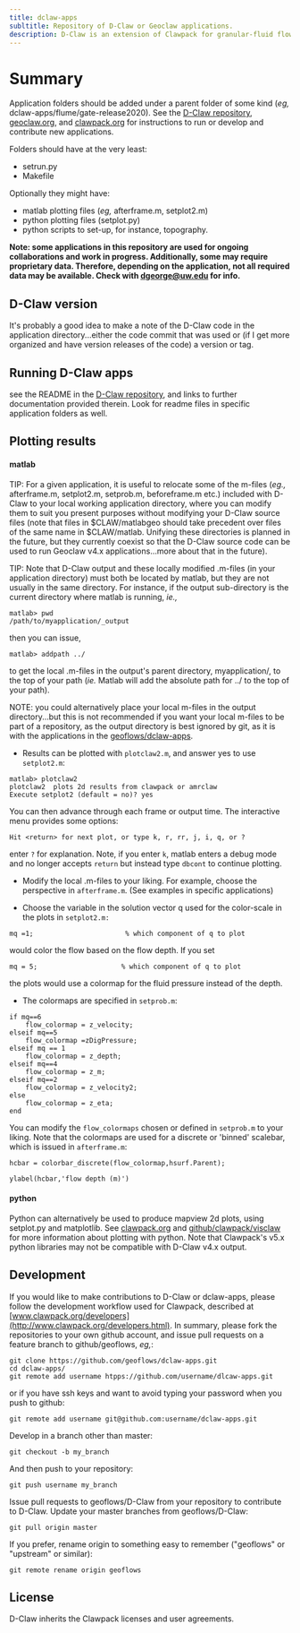 ```yaml
---
title: dclaw-apps
subltitle: Repository of D-Claw or Geoclaw applications.
description: D-Claw is an extension of Clawpack for granular-fluid flows. See [github/geoflows/D-Claw](https://github.com/geoflows/D-Claw).
---
```


# Summary
Application folders should be added under a parent folder of some kind (*eg,* dclaw-apps/flume/gate-release2020). See the [D-Claw repository](https://github.com/geoflows/D-Claw), [geoclaw.org](http://www.geoclaw.org), and [clawpack.org](http://www.clawpack.org) for instructions to run or develop and contribute new applications.

Folders should have at the very least:
* setrun.py
* Makefile

Optionally they might have:
* matlab plotting files (*eg,* afterframe.m, setplot2.m)
* python plotting files (setplot.py)
* python scripts to set-up, for instance, topography.

**Note: some applications in this repository are used for ongoing collaborations and work in progress. Additionally, some may require proprietary data. Therefore, depending on the application, not all required data may be available. Check with dgeorge@uw.edu for info.**

## D-Claw version
It's probably a good idea to make a note of the D-Claw code in the application directory...either the code commit that was used or (if I get more organized and have version releases of the code) a version or tag.  

## Running D-Claw apps
see the README in the [D-Claw repository](https://github.com/geoflows/D-Claw), and links to further documentation provided therein. Look for readme files in specific application folders as well.  

## Plotting results
#### matlab

TIP: For a given application, it is useful to relocate some of the m-files (*eg.,* afterframe.m, setplot2.m, setprob.m, beforeframe.m etc.) included with D-Claw to your local working application directory, where you can modify them to suit you present purposes without modifying your D-Claw source files (note that files in $CLAW/matlabgeo should take precedent over files of the same name in $CLAW/matlab. Unifying these directories is planned in the future, but they currently coexist so that the D-Claw source code can be used to run Geoclaw v4.x applications...more about that in the future). 

TIP: Note that D-Claw output and these locally modified .m-files (in your application directory) must both be located by matlab, but they are not usually in the same directory. For instance, if the output sub-directory is the current directory where matlab is running, *ie.,*
```
matlab> pwd
/path/to/myapplication/_output
```
then you can issue,
```
matlab> addpath ../
```
to get the local .m-files in the output's parent directory, myapplication/, to the top of your path (*ie.* Matlab will add the absolute path for ../ to the top of your path).

NOTE: you could alternatively place your local m-files in the output directory...but this is not recommended if you want your local m-files to be part of a repository, as the output directory is best ignored by git, as it is with the applications in the [geoflows/dclaw-apps](https://github.com/geoflows/dclaw-apps).

* Results can be plotted with `plotclaw2.m`, and answer yes to use `setplot2.m`:
```
matlab> plotclaw2
plotclaw2  plots 2d results from clawpack or amrclaw
Execute setplot2 (default = no)? yes
```
You can then advance through each frame or output time. The interactive menu provides some options:
```
Hit <return> for next plot, or type k, r, rr, j, i, q, or ? 
```
enter `?` for explanation. Note, if you enter `k`, matlab enters a debug mode and no longer accepts `return` but instead type `dbcont` to continue plotting.   

* Modify the local .m-files to your liking. For example, choose the perspective in `afterframe.m`. (See examples in specific applications)

* Choose the variable in the solution vector q used for the color-scale in the plots in `setplot2.m:` 
```
mq =1;                       % which component of q to plot
```
would color the flow based on the flow depth. If you set
```
mq = 5;						% which component of q to plot
```
the plots would use a colormap for the fluid pressure instead of the depth. 

* The colormaps are specified in `setprob.m`:

```
if mq==6
    flow_colormap = z_velocity;
elseif mq==5
    flow_colormap =zDigPressure;
elseif mq == 1
    flow_colormap = z_depth;
elseif mq==4
    flow_colormap = z_m;
elseif mq==2
    flow_colormap = z_velocity2;
else
    flow_colormap = z_eta;
end
```
You can modify the `flow_colormaps` chosen or defined in `setprob.m` to your liking. Note that the colormaps are used for a discrete or 'binned' scalebar, which is issued in `afterframe.m`:
```
hcbar = colorbar_discrete(flow_colormap,hsurf.Parent);

ylabel(hcbar,'flow depth (m)')
```


#### python

Python can alternatively be used to produce mapview 2d plots, using setplot.py and matplotlib. See [clawpack.org](http://www.clawpack.org) and [github/clawpack/visclaw](https://gihub.com/clawpack/visclaw) for more information about plotting with python. Note that Clawpack's v5.x python libraries may not be compatible with D-Claw v4.x output. 

## Development

If you would like to make contributions to D-Claw or dclaw-apps, please follow the development workflow used for Clawpack, described at [www.clawpack.org/developers](http://www.clawpack.org/developers.html). In summary, please fork the repositories to your own github account, and issue pull requests on a feature branch to github/geoflows, *eg,*:

```
git clone https://github.com/geoflows/dclaw-apps.git
cd dclaw-apps/
git remote add username htpps://github.com/username/dlcaw-apps.git
```
or if you have ssh keys and want to avoid typing your password when you push to github:

```
git remote add username git@github.com:username/dclaw-apps.git
```
Develop in a branch other than master:
```
git checkout -b my_branch
```
And then push to your repository:
```
git push username my_branch
```
Issue pull requests to geoflows/D-Claw from your repository to contribute to D-Claw. Update your master branches from geoflows/D-Claw:
```
git pull origin master
```
If you prefer, rename origin to something easy to remember ("geoflows" or "upstream" or similar):
```
git remote rename origin geoflows
```

## License

D-Claw inherits the Clawpack licenses and user agreements. 

